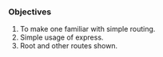 ### Objectives

1. To make one familiar with simple routing.
2. Simple usage of express.
3. Root and other routes shown.
